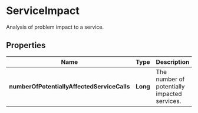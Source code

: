 

# ServiceImpact

Analysis of problem impact to a service.

## Properties

| Name | Type | Description | Notes |
|------------ | ------------- | ------------- | -------------|
|**numberOfPotentiallyAffectedServiceCalls** | **Long** | The number of potentially impacted services. |  |



